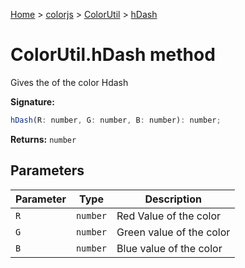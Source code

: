 [Home](./index) &gt; [colorjs](./colorjs.md) &gt; [ColorUtil](./colorjs.colorutil.md) &gt; [hDash](./colorjs.colorutil.hdash.md)

# ColorUtil.hDash method

Gives the of the color Hdash

**Signature:**

```javascript
hDash(R: number, G: number, B: number): number;
```

**Returns:** `number`

## Parameters

| Parameter | Type     | Description              |
| --------- | -------- | ------------------------ |
| `R`       | `number` | Red Value of the color   |
| `G`       | `number` | Green value of the color |
| `B`       | `number` | Blue value of the color  |
